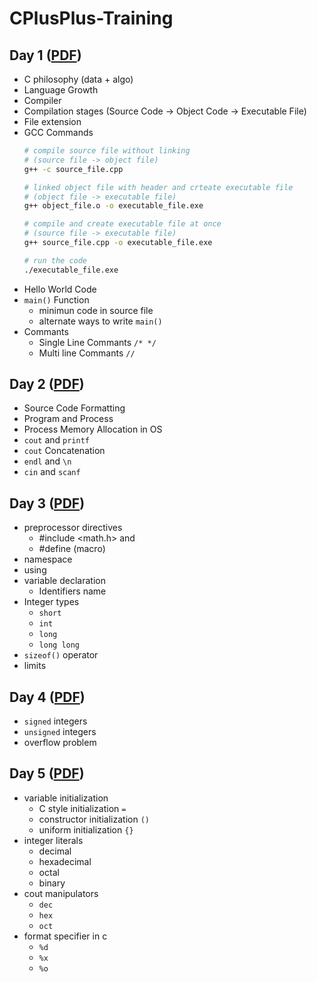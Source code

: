 # CPlusPlus-Training

## Day 1 ([PDF](/PDF_Notes/Day-1.pdf))
* C philosophy (data + algo)
* Language Growth
* Compiler 
* Compilation stages (Source Code -> Object Code -> Executable File)
* File extension
* GCC Commands
  ```bash
  # compile source file without linking 
  # (source file -> object file)
  g++ -c source_file.cpp
  ```
  ```bash
  # linked object file with header and crteate executable file 
  # (object file -> executable file)
  g++ object_file.o -o executable_file.exe
  ```
  ```bash
  # compile and create executable file at once
  # (source file -> executable file)
  g++ source_file.cpp -o executable_file.exe
  ```
  ```bash
  # run the code
  ./executable_file.exe
  ```
* Hello World Code
* `main()` Function
  * minimun code in source file
  * alternate ways to write `main()`
* Commants 
  * Single Line Commants ` /* */ `
  * Multi line Commants ` // `

## Day 2 ([PDF](/PDF_Notes/Day-2.pdf))
* Source Code Formatting  
* Program and Process
* Process Memory Allocation in OS
* `cout` and `printf`
* `cout` Concatenation 
* `endl` and `\n`
* `cin` and `scanf` 

## Day 3 ([PDF](/PDF_Notes/Day-3.pdf))
* preprocessor directives
  * #include <math.h> and <cmath>
  * #define (macro)
* namespace 
* using
* variable declaration  
  * Identifiers name
* Integer types
  * `short`
  * `int`
  * `long`
  * `long long`
* `sizeof()` operator 
* limits 

## Day 4 ([PDF](/PDF_Notes/Day-4.pdf))
* `signed` integers
* `unsigned` integers
* overflow problem

## Day 5 ([PDF](/PDF_Notes/Day-5.pdf))
* variable initialization
  * C style initialization ` = `
  * constructor initialization `()`
  * uniform initialization `{}`
* integer literals
  * decimal
  * hexadecimal
  * octal
  * binary
* cout manipulators
  * `dec`
  * `hex`
  * `oct`
* format specifier in c
  * `%d`
  * `%x`
  * `%o`
